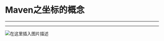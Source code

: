 ﻿# Maven之坐标的概念
---
---


![在这里插入图片描述](https://img-blog.csdnimg.cn/73453714a866491f81e9ac61e508d624.png?x-oss-process=image/watermark,type_ZHJvaWRzYW5zZmFsbGJhY2s,shadow_50,text_Q1NETiBATkpVU1RaSkM=,size_20,color_FFFFFF,t_70,g_se,x_16)

